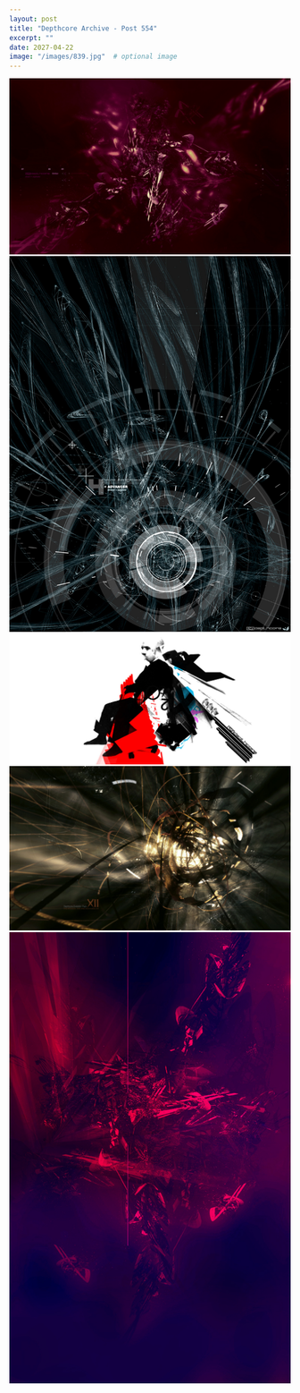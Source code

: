 ```yaml
---
layout: post
title: "Depthcore Archive - Post 554"
excerpt: ""
date: 2027-04-22
image: "/images/839.jpg"  # optional image
---
```


<img src="/images/839.jpg">
<img src="/images/840.jpg" alt="840.jpg"/>
<img src="/images/841.jpg" alt="841.jpg"/>
<img src="/images/842.jpg" alt="842.jpg"/>
<img src="/images/843.jpg" alt="843.jpg"/>
